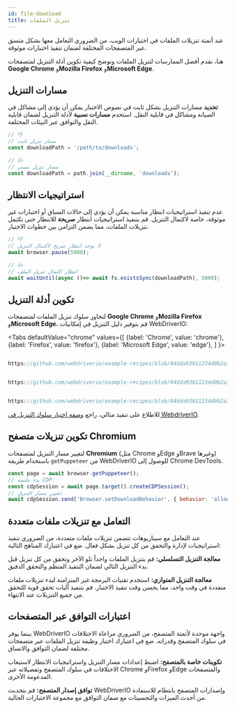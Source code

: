 ```yaml
---
id: file-download
title: تنزيل الملفات
---
```


عند أتمتة تنزيلات الملفات في اختبارات الويب، من الضروري التعامل معها بشكل متسق عبر المتصفحات المختلفة لضمان تنفيذ اختبارات موثوقة.

هنا، نقدم أفضل الممارسات لتنزيل الملفات ونوضح كيفية تكوين أدلة التنزيل لمتصفحات **Google Chrome** و**Mozilla Firefox** و**Microsoft Edge**.

## مسارات التنزيل

**تحديد** مسارات التنزيل بشكل ثابت في نصوص الاختبار يمكن أن يؤدي إلى مشاكل في الصيانة ومشاكل في قابلية النقل. استخدم **مسارات نسبية** لأدلة التنزيل لضمان قابلية النقل والتوافق عبر البيئات المختلفة.

```javascript
// 👎
// مسار تنزيل ثابت
const downloadPath = '/path/to/downloads';

// 👍
// مسار تنزيل نسبي
const downloadPath = path.join(__dirname, 'downloads');
```

## استراتيجيات الانتظار

عدم تنفيذ استراتيجيات انتظار مناسبة يمكن أن يؤدي إلى حالات السباق أو اختبارات غير موثوقة، خاصة لاكتمال التنزيل. قم بتنفيذ استراتيجيات انتظار **صريحة** للانتظار حتى تكتمل تنزيلات الملفات، مما يضمن التزامن بين خطوات الاختبار.

```javascript
// 👎
// لا يوجد انتظار صريح لاكتمال التنزيل
await browser.pause(5000);

// 👍
// انتظار اكتمال تنزيل الملف
await waitUntil(async ()=> await fs.existsSync(downloadPath), 5000);
```

## تكوين أدلة التنزيل

لتجاوز سلوك تنزيل الملفات لمتصفحات **Google Chrome** و**Mozilla Firefox** و**Microsoft Edge**، قم بتوفير دليل التنزيل في إمكانيات WebDriverIO:

<Tabs
defaultValue="chrome"
values={[
{label: 'Chrome', value: 'chrome'},
{label: 'Firefox', value: 'firefox'},
{label: 'Microsoft Edge', value: 'edge'},
]
}>

<TabItem value='chrome'>

```javascript reference title="wdio.conf.js"

https://github.com/webdriverio/example-recipes/blob/84dda93011234d0b2a34ee0cfb3cdfa2a06136a5/testDownloadBehavior/wdio.conf.js#L8-L16

```

</TabItem>

<TabItem value='firefox'>

```javascript reference title="wdio.conf.js"

https://github.com/webdriverio/example-recipes/blob/84dda93011234d0b2a34ee0cfb3cdfa2a06136a5/testDownloadBehavior/wdio.conf.js#L20-L32

```

</TabItem>

<TabItem value='edge'>

```javascript reference title="wdio.conf.js"

https://github.com/webdriverio/example-recipes/blob/84dda93011234d0b2a34ee0cfb3cdfa2a06136a5/testDownloadBehavior/wdio.conf.js#L36-L44

```

</TabItem>

</Tabs>

للاطلاع على تنفيذ مثالي، راجع [وصفة اختبار سلوك التنزيل في WebdriverIO](https://github.com/webdriverio/example-recipes/tree/main/testDownloadBehavior).

## تكوين تنزيلات متصفح Chromium

لتغيير مسار التنزيل لمتصفحات __Chromium__ (مثل Chrome وEdge وBrave وغيرها) باستخدام طريقة `getPuppeteer` من WebDriverIO للوصول إلى Chrome DevTools.

```javascript
const page = await browser.getPuppeteer();
// بدء جلسة CDP:
const cdpSession = await page.target().createCDPSession();
// تعيين مسار التنزيل:
await cdpSession.send('Browser.setDownloadBehavior', { behavior: 'allow', downloadPath: downloadPath });
```

## التعامل مع تنزيلات ملفات متعددة

عند التعامل مع سيناريوهات تتضمن تنزيلات ملفات متعددة، من الضروري تنفيذ استراتيجيات لإدارة والتحقق من كل تنزيل بشكل فعال. ضع في اعتبارك المناهج التالية:

__معالجة التنزيل التسلسلي:__ قم بتنزيل الملفات واحداً تلو الآخر وتحقق من كل تنزيل قبل بدء التنزيل التالي لضمان التنفيذ المنظم والتحقق الدقيق.

__معالجة التنزيل المتوازي:__ استخدم تقنيات البرمجة غير المتزامنة لبدء تنزيلات ملفات متعددة في وقت واحد، مما يحسن وقت تنفيذ الاختبار. قم بتنفيذ آليات تحقق قوية للتحقق من جميع التنزيلات عند الانتهاء.

## اعتبارات التوافق عبر المتصفحات

بينما يوفر WebDriverIO واجهة موحدة لأتمتة المتصفح، من الضروري مراعاة الاختلافات في سلوك المتصفح وقدراته. ضع في اعتبارك اختبار وظيفة تنزيل الملفات عبر متصفحات مختلفة لضمان التوافق والاتساق.

__تكوينات خاصة بالمتصفح:__ اضبط إعدادات مسار التنزيل واستراتيجيات الانتظار لاستيعاب الاختلافات في سلوك المتصفح وتفضيلاته عبر Chrome وFirefox وEdge والمتصفحات المدعومة الأخرى.

__توافق إصدار المتصفح:__ قم بتحديث WebDriverIO وإصدارات المتصفح بانتظام للاستفادة من أحدث الميزات والتحسينات مع ضمان التوافق مع مجموعة الاختبارات الحالية.